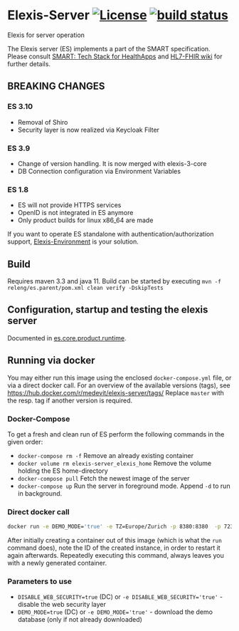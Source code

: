 # Elexis-Server [![License](http://img.shields.io/badge/license-EPL-blue.svg)](http://www.eclipse.org/legal/epl-v10.html) [![build status](https://gitlab.medelexis.ch/elexis/elexis-server/badges/master/build.svg)](https://gitlab.medelexis.ch/elexis/elexis-server/commits/master)
Elexis for server operation

The Elexis server (ES) implements a part of the SMART specification. Please consult [SMART: Tech Stack for HealthApps](http://docs.smarthealthit.org/) and  [HL7-FHIR wiki](http://wiki.hl7.org/index.php?title=FHIR) for further details.

## BREAKING CHANGES


### ES 3.10

* Removal of Shiro
* Security layer is now realized via Keycloak Filter
### ES 3.9

* Change of version handling. It is now merged with elexis-3-core
* DB Connection configuration via Environment Variables
### ES 1.8

* ES will not provide HTTPS services
* OpenID is not integrated in ES anymore
* Only product builds for linux x86_64 are made

If you want to operate ES standalone with authentication/authorization support, [Elexis-Environment](https://github.com/elexis/elexis-environment) is your solution.

## Build

Requires maven 3.3 and java 11. Build can be started by executing `mvn -f releng/es.parent/pom.xml clean verify -DskipTests` 

## Configuration, startup and testing the elexis server

Documented in [es.core.product.runtime](products/es.core.product.runtime/Readme.md).

## Running via docker

You may either run this image using the enclosed `docker-compose.yml` file, or via a direct docker call. 
For an overview of the available versions (tags), see https://hub.docker.com/r/medevit/elexis-server/tags/
Replace `master` with the resp. tag if another version is required.
### Docker-Compose

To get a fresh and clean run of ES perform the following commands in the given order:

- `docker-compose rm -f` Remove an already existing container
- `docker volume rm elexis-server_elexis_home` Remove the volume holding the ES home-directory
- `docker-compose pull` Fetch the newest image of the server
- `docker-compose up` Run the server in foreground mode. Append `-d` to run in background.

### Direct docker call

```bash
docker run -e DEMO_MODE='true' -e TZ=Europe/Zurich -p 8380:8380  -p 7234:7234 medevit/elexis-server:master
```

After initially creating a container out of this image (which is what the `run` command does), note
the ID of the created instance, in order to restart it again afterwards. Repeatedly executing this command, always leaves
you with a newly generated container.

### Parameters to use

- `DISABLE_WEB_SECURITY=true` (DC) or `-e DISABLE_WEB_SECURITY='true'` - disable the web security layer
- `DEMO_MODE=true` (DC) or `-e DEMO_MODE='true'` - download the demo database (only if not already downloaded)